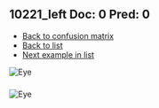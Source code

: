 ## 10221_left Doc: 0 Pred: 0
- [Back to confusion matrix](https://github.com/juliandewit/kaggle_retinopathy/blob/master/matrix.md)
- [Back to list](https://github.com/juliandewit/kaggle_retinopathy/blob/master/lists/00/list.md)
- [Next example in list](https://github.com/juliandewit/kaggle_retinopathy/blob/master/lists/00/10/10223_left.md)

![Eye](https://retinopaty.blob.core.windows.net/size1024/10221_left_0.jpeg)

### 

![Eye]()
